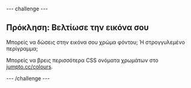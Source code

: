 \--- challenge \---

## Πρόκληση: Βελτίωσε την εικόνα σου

Μπορείς να δώσεις στην εικόνα σου χρώμα φόντου; Ή στρογγυλεμένο περίγραμμα;

Μπορείς να βρεις περισσότερα CSS ονόματα χρωμάτων στο <a href="http://jumpto.cc/colours" target="_blank"> jumpto.cc/colours</a>.

\--- /challenge \---